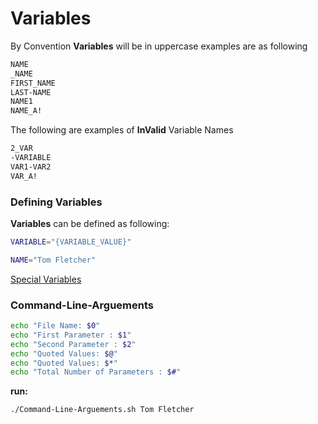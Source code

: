 # Variables

By Convention **Variables** will be in uppercase examples are as following

```bash
NAME
_NAME
FIRST_NAME
LAST-NAME
NAME1
NAME_A!
```

The following are examples of **InValid** Variable Names

```bash
2_VAR
-VARIABLE
VAR1-VAR2
VAR_A!
```

### Defining Variables

**Variables** can be defined as following:

```bash
VARIABLE="{VARIABLE_VALUE}"

NAME="Tom Fletcher"
```

[Special Variables](Variables%205bf90750f4f645ad93a52d51ab87852d/Special%20Variables%20c7c36ab2a698432ca17118d21a5b9efa.md)

### Command-Line-Arguements

```bash
echo "File Name: $0"
echo "First Parameter : $1"
echo "Second Parameter : $2"
echo "Quoted Values: $@"
echo "Quoted Values: $*"
echo "Total Number of Parameters : $#"
```

 **run:** 

```bash
./Command-Line-Arguements.sh Tom Fletcher
```